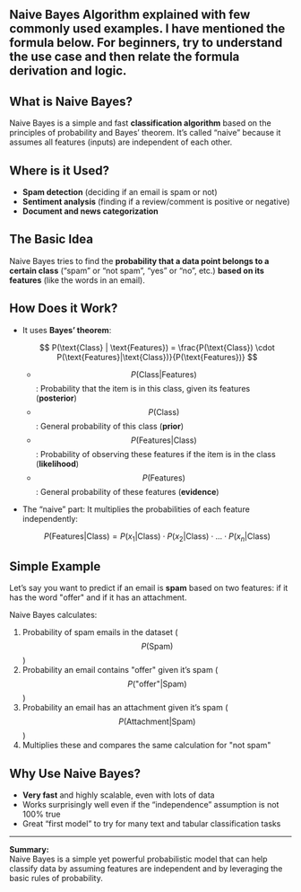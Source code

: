 ## Naive Bayes Algorithm explained with few commonly used examples. I have mentioned the formula below. For beginners, try to understand the use case and then relate the formula derivation and logic.

## What is Naive Bayes?

Naive Bayes is a simple and fast **classification algorithm** based on the principles of probability and Bayes’ theorem. It’s called “naive” because it assumes all features (inputs) are independent of each other.

## Where is it Used?

- **Spam detection** (deciding if an email is spam or not)
- **Sentiment analysis** (finding if a review/comment is positive or negative)
- **Document and news categorization**

## The Basic Idea

Naive Bayes tries to find the **probability that a data point belongs to a certain class** (“spam” or “not spam”, “yes” or “no”, etc.) **based on its features** (like the words in an email).

## How Does it Work?

- It uses **Bayes’ theorem**:

  $$
  P(\text{Class} | \text{Features}) = \frac{P(\text{Class}) \cdot P(\text{Features}|\text{Class})}{P(\text{Features})}
  $$

  - $$P(\text{Class}|\text{Features})$$: Probability that the item is in this class, given its features (**posterior**)
  - $$P(\text{Class})$$: General probability of this class (**prior**)
  - $$P(\text{Features}|\text{Class})$$: Probability of observing these features if the item is in the class (**likelihood**)
  - $$P(\text{Features})$$: General probability of these features (**evidence**)

- The “naive” part: It multiplies the probabilities of each feature independently:

  $$
  P(\text{Features}|\text{Class}) = P(x_1|\text{Class}) \cdot P(x_2|\text{Class}) \cdot ... \cdot P(x_n|\text{Class})
  $$

## Simple Example

Let’s say you want to predict if an email is **spam** based on two features: if it has the word "offer" and if it has an attachment.

Naive Bayes calculates:

1. Probability of spam emails in the dataset ($$P(\text{Spam})$$)
2. Probability an email contains "offer" given it’s spam ($$P(\text{"offer"}|\text{Spam})$$)
3. Probability an email has an attachment given it’s spam ($$P(\text{Attachment}|\text{Spam})$$)
4. Multiplies these and compares the same calculation for "not spam"

## Why Use Naive Bayes?

- **Very fast** and highly scalable, even with lots of data
- Works surprisingly well even if the “independence” assumption is not 100% true
- Great “first model” to try for many text and tabular classification tasks

***

**Summary:**  
Naive Bayes is a simple yet powerful probabilistic model that can help classify data by assuming features are independent and by leveraging the basic rules of probability.
